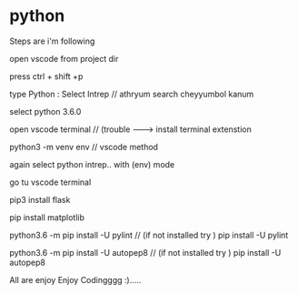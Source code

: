 # python


Steps are i'm following 

open vscode from project dir

press ctrl + shift +p

type Python : Select Intrep  // athryum search cheyyumbol kanum

select python 3.6.0

open vscode terminal // (trouble ---> install terminal extenstion

python3 -m venv env  // vscode method 


again select python intrep.. with (env) mode 

go tu vscode terminal 

pip3 install flask

pip install matplotlib

python3.6 -m pip install -U pylint  // (if not installed try )  pip install -U pylint 

python3.6 -m pip install -U autopep8  // (if not installed try )  pip install -U autopep8

 All are enjoy 
Enjoy Codingggg :).....